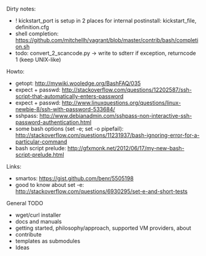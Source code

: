 Dirty notes:
 - ! kickstart_port is setup in 2 places for internal postinstall: kickstart_file, definition.cfg
 - shell completion: https://github.com/mitchellh/vagrant/blob/master/contrib/bash/completion.sh
 - todo: convert_2_scancode.py -> write to sdterr if exception, returncode 1 (keep UNIX-like)

Howto:
 - getopt: http://mywiki.wooledge.org/BashFAQ/035
 - expect + passwd: http://stackoverflow.com/questions/12202587/ssh-script-that-automatically-enters-password
 - expect + passwd: http://www.linuxquestions.org/questions/linux-newbie-8/ssh-with-password-533684/
 - sshpass: http://www.debianadmin.com/sshpass-non-interactive-ssh-password-authentication.html
 - some bash options (set -e; set -o pipefail): http://stackoverflow.com/questions/11231937/bash-ignoring-error-for-a-particular-command
 - bash script prelude: http://gfxmonk.net/2012/06/17/my-new-bash-script-prelude.html

Links: 
 - smartos: https://gist.github.com/benr/5505198
 - good to know about set -e: http://stackoverflow.com/questions/6930295/set-e-and-short-tests

General TODO
 - wget/curl installer
 - docs and manuals
 - getting started, philosophy/approach, supported VM providers, about
 - contribute
 - templates as submodules
 - Ideas
